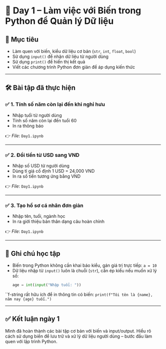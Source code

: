 # 📅 Day 1 – Làm việc với Biến trong Python để Quản lý Dữ liệu

## 🎯 Mục tiêu
- Làm quen với biến, kiểu dữ liệu cơ bản (`str`, `int`, `float`, `bool`)
- Sử dụng `input()` để nhận dữ liệu từ người dùng
- Sử dụng `print()` để hiển thị kết quả
- Viết các chương trình Python đơn giản để áp dụng kiến thức

---

## 🛠 Bài tập đã thực hiện

### ✅ 1. Tính số năm còn lại đến khi nghỉ hưu
- Nhập tuổi từ người dùng
- Tính số năm còn lại đến tuổi 60
- In ra thông báo

👉 *File*: `Day1.ipynb`

---

### ✅ 2. Đổi tiền từ USD sang VND
- Nhập số USD từ người dùng
- Dùng tỉ giá cố định 1 USD = 24,000 VND
- In ra số tiền tương ứng bằng VND

👉 *File*: `Day1.ipynb`

---

### ✅ 3. Tạo hồ sơ cá nhân đơn giản
- Nhập tên, tuổi, ngành học
- In ra giới thiệu bản thân dạng câu hoàn chỉnh

👉 *File*: `Day1.ipynb`

---

## 📌 Ghi chú học tập

- Biến trong Python không cần khai báo kiểu, gán giá trị trực tiếp: `a = 10`
- Dữ liệu nhập từ `input()` luôn là chuỗi (`str`), cần ép kiểu nếu muốn xử lý số:
  ```python
  age = int(input("Nhập tuổi: "))

``f-string rất hữu ích để in thông tin có biến:
`print(f"Tôi tên là {name}, năm nay {age} tuổi.")`

---

## ✅ Kết luận ngày 1
Mình đã hoàn thành các bài tập cơ bản với biến và input/output. Hiểu rõ cách sử dụng biến để lưu trữ và xử lý dữ liệu người dùng – bước đầu làm quen với lập trình Python.

